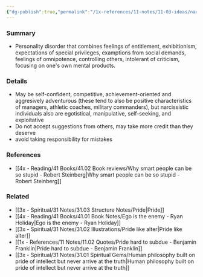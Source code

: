 ```yaml
---
{"dg-publish":true,"permalink":"/1x-references/11-notes/11-03-ideas/narcissism/","title":"Narcissism","noteIcon":""}
---
```



### Summary
- Personality disorder that combines feelings of entitlement, exhibitionism, expectations of special privileges, examptions from social demands, feelings of omnipotence, controlling others, intolerant of criticism, focusing on one's own mental products.

### Details
- May be self-confident, competitive, achievement-oriented and aggresively adventurous (these tend to also be positive characteristics of managers, athletic coaches, military commanders), but narcissistic individuals also are egotistical, manipulative, self-seeking, and exploitative
- Do not accept suggestions from others, may take more credit than they deserve
- avoid taking responsibility for mistakes

### References
- [[4x - Reading/41 Books/41.02 Book reviews/Why smart people can be so stupid - Robert Steinberg\|Why smart people can be so stupid - Robert Steinberg]]

### Related
- [[3x - Spiritual/31 Notes/31.03 Structure Notes/Pride\|Pride]]
- [[4x - Reading/41 Books/41.01 Book Notes/Ego is the enemy - Ryan Holiday\|Ego is the enemy - Ryan Holiday]]
- [[3x - Spiritual/31 Notes/31.02 Illustrations/Pride like alter\|Pride like alter]]
- [[1x - References/11 Notes/11.02 Quotes/Pride hard to subdue - Benjamin Franklin\|Pride hard to subdue - Benjamin Franklin]]
- [[3x - Spiritual/31 Notes/31.01 Spiritual Gems/Human philosophy built on pride of intellect but never arrive at the truth\|Human philosophy built on pride of intellect but never arrive at the truth]]